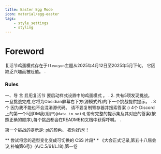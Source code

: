 ```yaml
---
title: Easter Egg Mode
icon: material/egg-easter
tags:
    - style_settings
    - styling
---
```


# Foreword
复活节鸡蛋模式存在于`flexcyon`主题从2025年4月12日至2025年5月下旬。 它因缺乏兴趣而被贬值。
.

### Rules
一、导 言 启用复活节 要启动样式设置中的鸡蛋模式 。
.
2. 共有5项发现挑战。 一旦挑战完成,它将为Obsidian屏幕右下方(源模式外)的下一个挑战提供提示。
.
3个 因为我不能也不会混淆源代码。 请不要复制寄存器并搜索答案 :)
4个 Discord上的第一个5到DM我(用户)`@data_in_void`),带有完整的提示集及其对应的答案(按照正确的顺序),每个挑战都会在README和文档中获得呼喊。
.

第一个挑战的提示是: pi的颜色。 祝你好运!
!

** 尝试将您的造型变化变成可切换的 CSS 片段* * 《大会正式记录,第五十八届会议,补编第6号》(A/C.5/61/L.18),第一卷